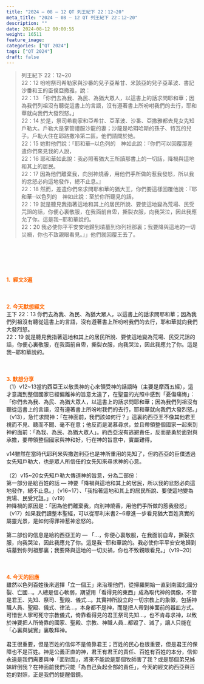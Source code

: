 ```yaml
---
title: "2024 – 08 – 12 QT 列王紀下 22：12~20"
meta_title: "2024 – 08 – 12 QT 列王紀下 22：12~20"
description: ""
date: 2024-08-12 00:00:55
weight: 16511
feature_image: 
categories: ["QT 2024"]
tags: ["QT 2024"]
draft: false
---
```


<blockquote>列王紀下 22：12~20<br />
22：12 吩咐祭司希勒家與沙番的兒子亞希甘、米該亞的兒子亞革波、書記沙番和王的臣僕亞撒雅，說：<br />
22：13 「你們去為我、為民、為猶大眾人，以這書上的話求問耶和華；因為我們列祖沒有聽從這書上的言語，沒有遵著書上所吩咐我們的去行，耶和華就向我們大發烈怒。」<br />
22：14 於是，祭司希勒家和亞希甘、亞革波、沙番、亞撒雅都去見女先知戶勒大。戶勒大是掌管禮服沙龍的妻；沙龍是哈珥哈斯的孫子、特瓦的兒子。戶勒大住在耶路撒冷第二區。他們請問於她。<br />
22：15 她對他們說：「耶和華─以色列的　神如此說：『你們可以回覆那差遣你們來見我的人說，<br />
22：16 耶和華如此說：我必照著猶大王所讀那書上的一切話，降禍與這地和其上的居民。<br />
22：17 因為他們離棄我，向別神燒香，用他們手所做的惹我發怒，所以我的忿怒必向這地發作，總不止息。』<br />
22：18 然而，差遣你們來求問耶和華的猶大王，你們要這樣回覆他說：『耶和華─以色列的　神如此說：至於你所聽見的話，<br />
22：19 就是聽見我指著這地和其上的居民所說、要使這地變為荒場、民受咒詛的話，你便心裏敬服，在我面前自卑，撕裂衣服，向我哭泣，因此我應允了你。這是我─耶和華說的。<br />
22：20 我必使你平平安安地歸到墳墓到你列祖那裏；我要降與這地的一切災禍，你也不致親眼看見。』」他們就回覆王去了。</blockquote><br />
&nbsp;<br />
<br />
&nbsp;<br />
<br />
<span style="color: #ff6600;"><strong>1.  經文3遍</strong></span><br />
<br />
&nbsp;<br />
<br />
<span style="color: #ff6600;"><strong>2. 今天默想經文<br />
</strong></span>王下 22：13 你們去為我、為民、為猶大眾人，以這書上的話求問耶和華；因為我們列祖沒有聽從這書上的言語，沒有遵著書上所吩咐我們的去行，耶和華就向我們大發烈怒。<br />
22：19 就是聽見我指著這地和其上的居民所說、要使這地變為荒場、民受咒詛的話，你便心裏敬服，在我面前自卑，撕裂衣服，向我哭泣，因此我應允了你。這是我─耶和華說的。<br />
<br />
&nbsp;<br />
<br />
<strong><span style="color: #ff6600;">3. 默想分享<br />
</span></strong>（1）v12~13當約西亞王以敬畏神的心來領受神的話語時（主要是摩西五經），這才意識到整個國家已經偏離神的旨意太遠了，在聖靈的光照中感到「憂傷痛悔」：「你們去為我、為民、為猶大眾人，以這書上的話求問耶和華；因為我們列祖沒有聽從這書上的言語，沒有遵著書上所吩咐我們的去行，耶和華就向我們大發烈怒。」（v13），急忙求問神：「在神面前，我們該如何行？」這裏約西亞王不像其他君王視而不見、聽而不聞、毫不在意；他反而是渴慕尋求，並且帶領整個國家一起來到神的面前：「為我、為民、為猶大眾人」。約西亞沒有逃避責任，反而是勇於面對與承擔，要帶領整個國家與神和好，行在神的旨意中，實屬難得。<br />
<br />
v14雖然在當時代耶利米與撒迦利亞也是神所重用的先知了，但約西亞的臣僕透過女先知戶勒大，也是眾人所信任的女先知來尋求神的心意。<br />
<br />
（2）v15~20女先知戶勒大傳道神的旨意，分為二部份：<br />
第一部分是給百姓的話 — 神要「降禍與這地和其上的居民，所以我的忿怒必向這地發作，總不止息。」（v16~17）、「我指著這地和其上的居民所說、要使這地變為荒場、民受咒詛。」（v19）<br />
神降禍的原因是：「因為他們離棄我，向別神燒香，用他們手所做的惹我發怒」（v17）如果我們讀整本聖經，可以從耶利米書2~6章進一步看見猶大百姓真實的屬靈光景，是如何得罪神惹神忿怒的。<br />
<br />
第二部份的信息是給約西亞王的 — 「…，你便心裏敬服，在我面前自卑，撕裂衣服，向我哭泣，因此我應允了你。這是我─耶和華說的。我必使你平平安安地歸到墳墓到你列祖那裏；我要降與這地的一切災禍，你也不致親眼看見。」（v19~20）<br />
<br />
&nbsp;<br />
<br />
<strong style="font-size: inherit;"><span style="color: #ff6600;">4. 今天的回應<br />
</span></strong>雖然以色列百姓後來選擇「立一個王」來治理他們，從掃羅開始一直到南國北國分裂、亡國…。人總是信心軟弱，期望用「看得見的東西」成為取代神的偶像，不管是君王、先知、祭司、聖殿、儀式…。其實神所設立的一切宗教上的象徵，包括神職人員、聖殿、儀式、律法…，本身都不是神，而是把人帶到神面前的器皿方式。可惜世人寧可死守宗教儀式，倚靠看得見的君王祭司先知…，也不肯尋求神，以致於神要把人所倚靠的國家、聖殿、宗教、神職人員…都毀了、滅了，讓人只能在「心裏與誠實」裏敬拜神。<br />
<br />
君王很重要，但是百姓的信仰不是倚靠君王；百姓的民心也很重要，但是君王的保障也不是百姓。神是公義正直的神，君王有君王的責任、百姓有百姓的本分，信仰永遠是我們需要與神「面對面」，將來不能說是那個牧師害了我？或是那個弟兄姊妹絆倒我？在神面前我們只能「為自己負起全部的責任」，今天的經文約西亞與百姓的對照，正是我們的提醒借鏡。<br />
<br />
<audio style="display: none;" controls="controls"></audio><br />
<br />
<audio style="display: none;" controls="controls"></audio><br />
<br />
<audio style="display: none;" controls="controls"></audio><br />
<br />
<audio style="display: none;" controls="controls"></audio><br />
<br />
<audio style="display: none;" controls="controls"></audio>
        
